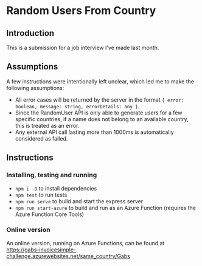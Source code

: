# Random Users From Country

## Introduction

This is a submission for a job interview I've made last month.

## Assumptions

A few instructions were intentionally left unclear, which led me to make the following assumptions:

- All error cases will be returned by the server in the format `{ error: boolean, message: string, errorDetails: any }`.
- Since the RandomUser API is only able to generate users for a few specific countries, if a name does not belong to an available country, this is treated as an error.
- Any external API call lasting more than 1000ms is automatically considered as failed.

## Instructions

### Installing, testing and running

- `npm i -D` to install dependencies
- `npm test` to run tests
- `npm run serve` to build and start the express server
- `npm run start-azure` to build and run as an Azure Function (requires the Azure Function Core Tools)

### Online version

An online version, running on Azure Functions, can be found at https://gabs-invoicesimple-challenge.azurewebsites.net/same_country/Gabs
